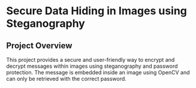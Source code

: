 <h1>Secure Data Hiding in Images using Steganography</h1>
 <h2><span><i class="fa-solid fa-book-open-reader" style="color: #74C0FC;"></i></span>Project Overview</h2>
<p>This project provides a secure and user-friendly way to encrypt and decrypt messages within images using steganography and password protection. The message is embedded inside an image using OpenCV and can only be retrieved with the correct password.</p>
